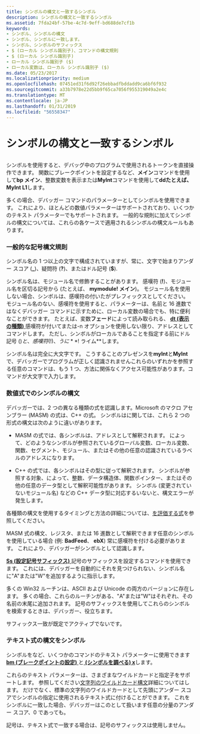 ```yaml
---
title: シンボルの構文と一致するシンボル
description: シンボルの構文と一致するシンボル
ms.assetid: 7fda24bf-57be-4c7d-9eff-bd688de7cf1b
keywords:
- シンボル、シンボルの構文
- シンボル、シンボルに一致します。
- シンボル、シンボルのサフィックス
- $ (ローカル シンボル識別子)、コマンドの構文規則
- $ (ローカル シンボル識別子)
- ローカル シンボル識別子 ($)
- ローカル変数は、ローカル シンボル識別子 ($)
ms.date: 05/23/2017
ms.localizationpriority: medium
ms.openlocfilehash: 07451ed31f6d92f26ebbadfbddadd9ca6bf6f932
ms.sourcegitcommit: a33b7978e22d5bb9f65ca7056f955319049a2e4c
ms.translationtype: MT
ms.contentlocale: ja-JP
ms.lasthandoff: 01/31/2019
ms.locfileid: "56558347"
---
```

# <a name="symbol-syntax-and-symbol-matching"></a>シンボルの構文と一致するシンボル


## <span id="ddk_symbol_syntax_and_symbol_matching_dbg"></span><span id="DDK_SYMBOL_SYNTAX_AND_SYMBOL_MATCHING_DBG"></span>


シンボルを使用すると、デバッグ中のプログラムで使用されるトークンを直接操作できます。 関数にブレークポイントを設定するなど、**メイン**コマンドを使用して**bp メイン**、整数変数を表示または**MyInt**コマンドを使用して**ddたとえば、MyInt L1**します。

多くの場合、デバッガー コマンドのパラメーターとしてシンボルを使用できます。 これにより、ほとんどの数値パラメーターはサポートされており、いくつかのテキスト パラメーターでもサポートされます。 一般的な規則に加えてシンボルの構文については、これらの各ケースで適用されるシンボルの構文ルールもあります。

### <a name="span-idgeneralsymbolsyntaxrulesspanspan-idgeneralsymbolsyntaxrulesspangeneral-symbol-syntax-rules"></a><span id="general_symbol_syntax_rules"></span><span id="GENERAL_SYMBOL_SYNTAX_RULES"></span>一般的な記号構文規則

シンボル名の 1 つ以上の文字で構成されていますが、常に、文字で始まりアンダー スコア (**\_**)、疑問符 (**?**)、またはドル記号 (**$**).

シンボル名は、モジュール名で修飾することがあります。 感嘆符 (**!**)、モジュール名を区切る記号から (たとえば、 **mymodule! メイン**)。 モジュール名を使用しない場合、シンボルは、感嘆符の付いたがプレフィックスとしてください。 モジュール名のない、感嘆符を使用すると、パラメーターは、名前と 16 進数ではなくデバッガー コマンドに示すために、ローカル変数の場合でも、特に便利なことができます。 たとえば、変数**フェード**によって読み取られる、 [ **dt (表示の種類)** ](dt--display-type-.md)感嘆符が付いてまたは-n オプションを使用しない限り、アドレスとしてコマンドします。 ただし、シンボルがローカルであることを指定する前にドル記号 ($) と、感嘆符 (! )、うに **$! ライム**します。

シンボル名は完全に大文字です。 こうすることのプレゼンスを**myInt**と**MyInt**で、デバッガーでプログラムが正しく認識されませんこれらのいずれかを参照する任意のコマンドは、もう 1 つ、方法に関係なくアクセス可能性があります。コマンドが大文字で入力します。

### <a name="span-idsymbolsyntaxinnumericalexpressionsspanspan-idsymbolsyntaxinnumericalexpressionsspansymbol-syntax-in-numerical-expressions"></a><span id="symbol_syntax_in_numerical_expressions"></span><span id="SYMBOL_SYNTAX_IN_NUMERICAL_EXPRESSIONS"></span>数値式でのシンボルの構文

デバッガーでは、2 つの異なる種類の式を認識します。Microsoft のマクロ アセンブラー (MASM) の式は、C++ の式。 シンボルはに関しては、これら 2 つの形式の構文は次のように違いがあります。

-   MASM の式では、各シンボルは、アドレスとして解釈されます。 によって、どのようなシンボルが参照されているグローバル変数、ローカル変数、関数、セグメント、モジュール、またはその他の任意の認識されているラベルのアドレスになります。

-   C++ の式では、各シンボルはその型に従って解釈されます。 シンボルが参照する対象、によって、整数、データ構造体、関数ポインター、またはその他の任意のデータ型として解釈可能性があります。 シンボル (変更されていないモジュール名) などの C++ データ型に対応するいないと、構文エラーが発生します。

各種類の構文を使用するタイミングと方法の詳細については、[を評価する式](evaluating-expressions.md)を参照してください。

MASM 式の構文、レジスタ、または 16 進数として解釈できます任意のシンボルを使用している場合 (例: **BadFeed**、 **ebX**) 常に感嘆符を付ける必要があります。 これにより、デバッガーがシンボルとして認識します。

[ **Ss (設定記号サフィックス)** ](ss--set-symbol-suffix-.md)記号のサフィックスを設定するコマンドを使用できます。 これには、デバッガーを自動的にそれを見つけられない、シンボル名に"A"または"W"を追加するように指示します。

多くの Win32 ルーチンは、ASCII および Unicode の両方のバージョンに存在します。 多くの場合、これらのルーチンがある、"A"または"W"はそれぞれ、その名前の末尾に追加されます。 記号のサフィックスを使用してこれらのシンボルを検索するときは、デバッガー、役立ちます。

サフィックス一致が既定でアクティブでないです。

### <a name="span-idsymbolsyntaxintextexpressionsspanspan-idsymbolsyntaxintextexpressionsspansymbol-syntax-in-text-expressions"></a><span id="symbol_syntax_in_text_expressions"></span><span id="SYMBOL_SYNTAX_IN_TEXT_EXPRESSIONS"></span>テキスト式の構文をシンボル

シンボルをなど、いくつかのコマンドのテキスト パラメーターに使用できます[ **bm (ブレークポイントの設定)** ](bp--bu--bm--set-breakpoint-.md)と[ **(シンボルを調べる) x**](x--examine-symbols-.md)します。

これらのテキスト パラメーターは、さまざまなワイルドカードと指定子をサポートします。 参照してください[文字列のワイルドカード構文](string-wildcard-syntax.md)詳細についてはします。 だけでなく、標準の文字列のワイルドカードとして先頭にアンダー スコアでシンボルの指定に使用されるテキスト式に付けることができます。 これをシンボルに一致した場合、デバッガーはこのとして扱います任意の分量のアンダー スコア、0 であっても。

記号は、テキスト式で一致する場合は、記号のサフィックスは使用しません。

 

 





